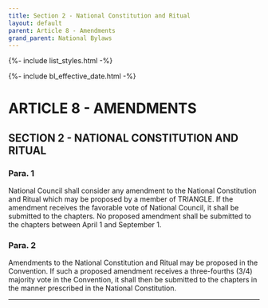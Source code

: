 ```yaml
---
title: Section 2 - National Constitution and Ritual
layout: default
parent: Article 8 - Amendments
grand_parent: National Bylaws
---
```


{%- include list_styles.html -%}

{%- include bl_effective_date.html -%}

# ARTICLE 8 - AMENDMENTS

## SECTION 2 - NATIONAL CONSTITUTION AND RITUAL

### Para. 1

National Council shall consider any amendment to the National
Constitution and Ritual which may be proposed by a member of
TRIANGLE.  If the amendment receives the favorable vote of
National Council, it shall be submitted to the chapters.  No
proposed amendment shall be submitted to the chapters between
April 1 and September 1.

### Para. 2

Amendments to the National Constitution and Ritual may be
proposed in the Convention.  If such a proposed amendment
receives a three-fourths (3/4) majority vote in the Convention,
it shall then be submitted to the chapters in the manner
prescribed in the National Constitution.

---

